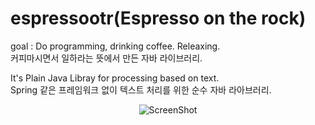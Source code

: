 
# espressootr(Espresso on the rock)

goal : Do programming, drinking coffee. Releaxing.
<br/>
커피마시면서 일하라는 뜻에서 만든 자바 라이브러리. 

It's Plain Java Libray for processing based on text. 
<br/>
Spring 같은 프레임워크 없이 텍스트 처리를 위한 순수 자바 라아브러리. 

<center>

![ScreenShot](http://c.photoshelter.com/img-get/I0000ZHyRDf0HBX4/s)</cener>


